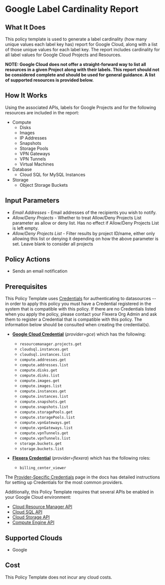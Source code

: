 # Google Label Cardinality Report

## What It Does

This policy template is used to generate a label cardinality (how many unique values each label key has) report for Google Cloud, along with a list of those unique values for each label key. The report includes cardinality for all label values for Google Cloud Projects and Resources.

__NOTE: Google Cloud does not offer a straight-forward way to list all resources in a given Project along with their labels. This report should not be considered complete and should be used for general guidance. A list of supported resources is provided below.__

## How It Works

Using the associated APIs, labels for Google Projects and for the following resources are included in the report:

- Compute
  - Disks
  - Images
  - IP Addresses
  - Snapshots
  - Storage Pools
  - VPN Gateways
  - VPN Tunnels
  - Virtual Machines
- Database
  - Cloud SQL for MySQL Instances
- Storage
  - Object Storage Buckets

## Input Parameters

- *Email Addresses* - Email addresses of the recipients you wish to notify.
- *Allow/Deny Projects* - Whether to treat Allow/Deny Projects List parameter as allow or deny list. Has no effect if Allow/Deny Projects List is left empty.
- *Allow/Deny Projects List* - Filter results by project ID/name, either only allowing this list or denying it depending on how the above parameter is set. Leave blank to consider all projects

## Policy Actions

- Sends an email notification

## Prerequisites

This Policy Template uses [Credentials](https://docs.flexera.com/flexera/EN/Automation/ManagingCredentialsExternal.htm) for authenticating to datasources -- in order to apply this policy you must have a Credential registered in the system that is compatible with this policy. If there are no Credentials listed when you apply the policy, please contact your Flexera Org Admin and ask them to register a Credential that is compatible with this policy. The information below should be consulted when creating the credential(s).

- [**Google Cloud Credential**](https://docs.flexera.com/flexera/EN/Automation/ProviderCredentials.htm#automationadmin_4083446696_1121577) (*provider=gce*) which has the following:
  - `resourcemanager.projects.get`
  - `cloudsql.instances.get`
  - `cloudsql.instances.list`
  - `compute.addresses.get`
  - `compute.addresses.list`
  - `compute.disks.get`
  - `compute.disks.list`
  - `compute.images.get`
  - `compute.images.list`
  - `compute.instances.get`
  - `compute.instances.list`
  - `compute.snapshots.get`
  - `compute.snapshots.list`
  - `compute.storagePools.get`
  - `compute.storagePools.list`
  - `compute.vpnGateways.get`
  - `compute.vpnGateways.list`
  - `compute.vpnTunnels.get`
  - `compute.vpnTunnels.list`
  - `storage.buckets.get`
  - `storage.buckets.list`

- [**Flexera Credential**](https://docs.flexera.com/flexera/EN/Automation/ProviderCredentials.htm) (*provider=flexera*) which has the following roles:
  - `billing_center_viewer`

The [Provider-Specific Credentials](https://docs.flexera.com/flexera/EN/Automation/ProviderCredentials.htm) page in the docs has detailed instructions for setting up Credentials for the most common providers.

Additionally, this Policy Template requires that several APIs be enabled in your Google Cloud environment:

- [Cloud Resource Manager API](https://console.cloud.google.com/flows/enableapi?apiid=cloudresourcemanager.googleapis.com)
- [Cloud SQL API](https://console.cloud.google.com/flows/enableapi?apiid=sqladmin.googleapis.com)
- [Cloud Storage API](https://console.cloud.google.com/flows/enableapi?apiid=storage.googleapis.com)
- [Compute Engine API](https://console.cloud.google.com/flows/enableapi?apiid=compute.googleapis.com)

## Supported Clouds

- Google

## Cost

This Policy Template does not incur any cloud costs.
